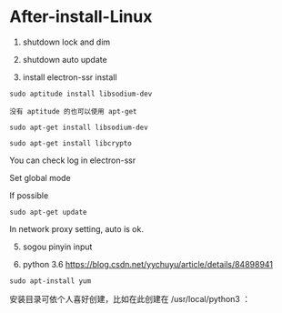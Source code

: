 # After-install-Linux

1. shutdown lock and dim
2. shutdown auto update

3. install electron-ssr
install 
~~~
sudo aptitude install libsodium-dev

没有 aptitude 的也可以使用 apt-get

sudo apt-get install libsodium-dev
~~~
~~~
sudo apt-get install libcrypto
~~~
You can check log in electron-ssr

Set global mode

If possible
~~~
sudo apt-get update
~~~
In network proxy setting, auto is ok.

5. sogou pinyin input

6. python 3.6
https://blog.csdn.net/yychuyu/article/details/84898941
~~~
sudo apt-install yum
~~~
安装目录可依个人喜好创建，比如在此创建在 /usr/local/python3 ：


